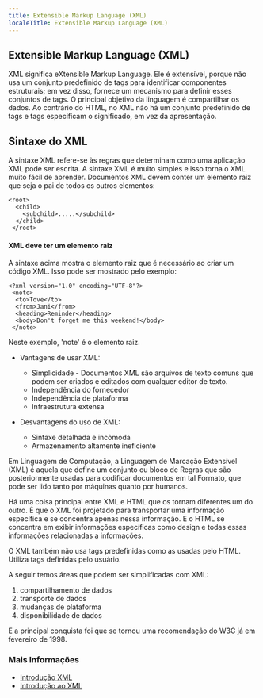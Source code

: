 ```yaml
---
title: Extensible Markup Language (XML)
localeTitle: Extensible Markup Language (XML)
---
```

## Extensible Markup Language (XML)

XML significa eXtensible Markup Language. Ele é extensível, porque não usa um conjunto predefinido de tags para identificar componentes estruturais; em vez disso, fornece um mecanismo para definir esses conjuntos de tags. O principal objetivo da linguagem é compartilhar os dados. Ao contrário do HTML, no XML não há um conjunto predefinido de tags e tags especificam o significado, em vez da apresentação.

## Sintaxe do XML

A sintaxe XML refere-se às regras que determinam como uma aplicação XML pode ser escrita. A sintaxe XML é muito simples e isso torna o XML muito fácil de aprender. Documentos XML devem conter um elemento raiz que seja o pai de todos os outros elementos:
```
<root> 
  <child> 
    <subchild>.....</subchild> 
  </child> 
 </root> 
```

#### XML deve ter um elemento raiz

A sintaxe acima mostra o elemento raiz que é necessário ao criar um código XML. Isso pode ser mostrado pelo exemplo:
```
<?xml version="1.0" encoding="UTF-8"?> 
 <note> 
  <to>Tove</to> 
  <from>Jani</from> 
  <heading>Reminder</heading> 
  <body>Don't forget me this weekend!</body> 
 </note> 
```

Neste exemplo, 'note' é o elemento raiz.

*   Vantagens de usar XML:
    
    *   Simplicidade - Documentos XML são arquivos de texto comuns que podem ser criados e editados com qualquer editor de texto.
    *   Independência do fornecedor
    *   Independência de plataforma
    *   Infraestrutura extensa
*   Desvantagens do uso de XML: 
    *   Sintaxe detalhada e incômoda
    *   Armazenamento altamente ineficiente
    

Em Linguagem de Computação, a Linguagem de Marcação Extensível (XML) é aquela que define um conjunto ou bloco de Regras que são posteriormente usadas para codificar documentos em tal Formato, que pode ser lido tanto por máquinas quanto por humanos.

Há uma coisa principal entre XML e HTML que os tornam diferentes um do outro. É que o XML foi projetado para transportar uma informação específica e se concentra apenas nessa informação. E o HTML se concentra em exibir informações específicas como design e todas essas informações relacionadas a informações.

O XML também não usa tags predefinidas como as usadas pelo HTML. Utiliza tags definidas pelo usuário.

A seguir temos áreas que podem ser simplificadas com XML:

1.  compartilhamento de dados
2.  transporte de dados
3.  mudanças de plataforma
4.  disponibilidade de dados

E a principal conquista foi que se tornou uma recomendação do W3C já em fevereiro de 1998.

### Mais Informações

*   [Introdução XML](https://developer.mozilla.org/en-US/docs/XML_introduction)
*   [Introdução ao XML](https://www.w3schools.com/xml/xml_whatis.asp)

